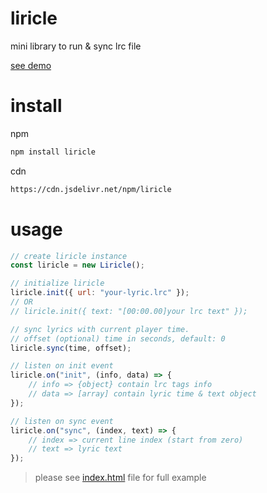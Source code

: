 # liricle

mini library to run & sync lrc file

[see demo](https://mcanam.github.io/liricle/)

# install

npm
``` bash
npm install liricle
```

cdn
``` html
https://cdn.jsdelivr.net/npm/liricle
```

# usage

``` javascript
// create liricle instance
const liricle = new Liricle();

// initialize liricle
liricle.init({ url: "your-lyric.lrc" });
// OR
// liricle.init({ text: "[00:00.00]your lrc text" });

// sync lyrics with current player time.
// offset (optional) time in seconds, default: 0
liricle.sync(time, offset);

// listen on init event
liricle.on("init", (info, data) => {
    // info => {object} contain lrc tags info
    // data => [array] contain lyric time & text object
});

// listen on sync event
liricle.on("sync", (index, text) => {
    // index => current line index (start from zero)
    // text => lyric text
});
```

> please see [index.html](https://github.com/mcanam/liricle/blob/main/index.html) file for full example
